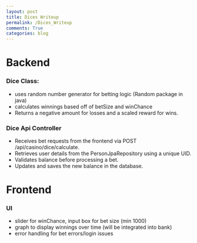 ```yaml
---
layout: post
title: Dices Writeup
permalink: /Dices_Writeup
comments: True
categories: blog
---
```


# Backend

### Dice Class:
- uses random number generator for betting logic (Random package in java)
- calculates winnings based off of betSize and winChance
- Returns a negative amount for losses and a scaled reward for wins.

### Dice Api Controller
- Receives bet requests from the frontend via POST /api/casino/dice/calculate.
- Retrieves user details from the PersonJpaRepository using a unique UID.
- Validates balance before processing a bet.
- Updates and saves the new balance in the database.

# Frontend

### UI
- slider for winChance, input box for bet size (min 1000)
- graph to display winnings over time (will be integrated into bank)
- error handling for bet errors/login issues



<script type="module">
  import mermaid from 'https://cdn.jsdelivr.net/npm/mermaid@10/dist/mermaid.esm.min.mjs';
  mermaid.initialize({startOnLoad:true});
</script>
